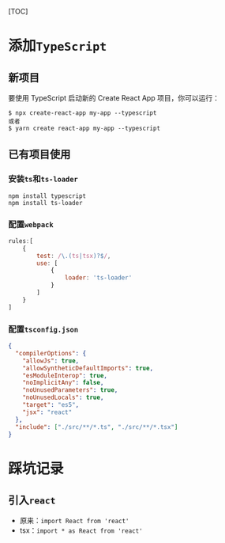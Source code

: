 [TOC]

# 添加`TypeScript`
## 新项目
要使用 TypeScript 启动新的 Create React App 项目，你可以运行：
```
$ npx create-react-app my-app --typescript
或者
$ yarn create react-app my-app --typescript
```

## 已有项目使用
### 安装`ts`和`ts-loader`
```
npm install typescript
npm install ts-loader
```

### 配置`webpack`
```js
rules:[
    {
        test: /\.(ts|tsx)?$/,
        use: [
            {
                loader: 'ts-loader'
            }
        ]
    }
]
```

### 配置`tsconfig.json`
```json
{
  "compilerOptions": {
    "allowJs": true,
    "allowSyntheticDefaultImports": true,
    "esModuleInterop": true,
    "noImplicitAny": false,
    "noUnusedParameters": true,
    "noUnusedLocals": true,
    "target": "es5",
    "jsx": "react"
  },
  "include": ["./src/**/*.ts", "./src/**/*.tsx"]
}
```

# 踩坑记录
## 引入`react`
- 原来：`import React from 'react'`
- tsx：`import * as React from 'react'`
